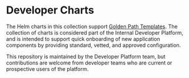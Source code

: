 # Developer Charts

The Helm charts in this collection support [Golden Path Templates](https://github.com/smongiar/software-templates). The collection of charts is considered part of the Internal Developer Platform, and is intended to support quick onboarding of new application components by providing standard, vetted, and approved configuration.

This repository is maintained by the Developer Platform team, but contributions are welcome from developer teams who are current or prospective users of the platform.
